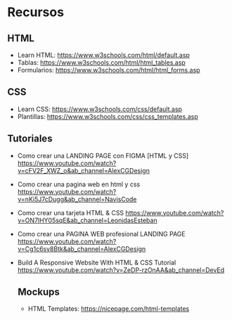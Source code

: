 # Recursos

## HTML
* Learn HTML: https://www.w3schools.com/html/default.asp
* Tablas: https://www.w3schools.com/html/html_tables.asp
* Formularios: https://www.w3schools.com/html/html_forms.asp

## CSS
* Learn CSS: https://www.w3schools.com/css/default.asp
* Plantillas: https://www.w3schools.com/css/css_templates.asp

## Tutoriales
* Como crear una LANDING PAGE con FIGMA [HTML y CSS]
  https://www.youtube.com/watch?v=cFV2F_XWZ_o&ab_channel=AlexCGDesign

* Como crear una pagina web en html y css
  https://www.youtube.com/watch?v=nKi5J7cDugg&ab_channel=NavisCode

* Como crear una tarjeta HTML & CSS
  https://www.youtube.com/watch?v=ON7lHY05sqE&ab_channel=LeonidasEsteban

* Como crear una PAGINA WEB profesional LANDING PAGE
  https://www.youtube.com/watch?v=Cg1c6sy8Btk&ab_channel=AlexCGDesign

* Build A Responsive Website With HTML & CSS Tutorial
  https://www.youtube.com/watch?v=ZeDP-rzOnAA&ab_channel=DevEd
  
  ## Mockups
  * HTML Templates: https://nicepage.com/html-templates
